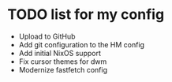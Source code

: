 # TODO list for my config
* Upload to GitHub
* Add git configuration to the HM config
* Add initial NixOS support
* Fix cursor themes for dwm
* Modernize fastfetch config

